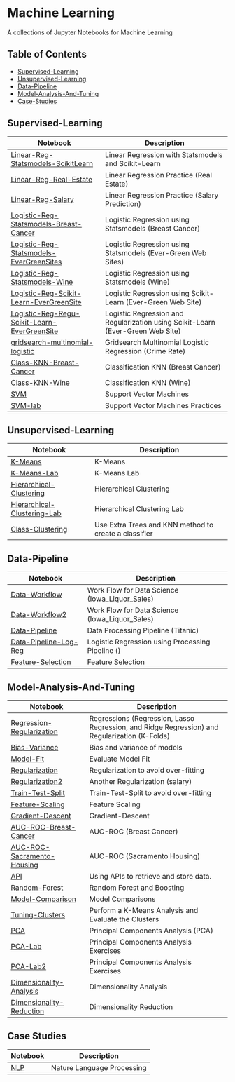 # Machine Learning
A collections of Jupyter Notebooks for Machine Learning

## Table of Contents

* [Supervised-Learning](#supervised-learning)
* [Unsupervised-Learning](#unsupervised-learning)
* [Data-Pipeline](#data-pipeline)
* [Model-Analysis-And-Tuning](#model-analysis-and-tuning)
* [Case-Studies](#case-studies)


## Supervised-Learning
|Notebook|Description|
|--------------|-----------------------------------|
|[Linear-Reg-Statsmodels-ScikitLearn](./Linear-Reg-Statsmodels-ScikitLearn.ipynb) | Linear Regression with Statsmodels and Scikit-Learn |
|[Linear-Reg-Real-Estate](./Linear-Reg-Real-Estate.ipynb) | Linear Regression Practice (Real Estate) |
|[Linear-Reg-Salary](./Linear-Reg-Salary.ipynb) | Linear Regression Practice (Salary Prediction) |
|[Logistic-Reg-Statsmodels-Breast-Cancer](./Logistic-Reg-Statsmodels-Breast-Cancer.ipynb)|Logistic Regression using Statsmodels (Breast Cancer)|
|[Logistic-Reg-Statsmodels-EverGreenSites](./Logistic-Reg-Statsmodels-EverGreenSites.ipynb)|Logistic Regression using Statsmodels (Ever-Green Web Sites)|
|[Logistic-Reg-Statsmodels-Wine](./Logistic-Reg-Statsmodels-Wine.ipynb)|Logistic Regression using Statsmodels (Wine)|
|[Logistic-Reg-Scikit-Learn-EverGreenSite](./Logistic-Reg-Scikit-Learn-EverGreenSite.ipynb)|Logistic Regression using Scikit-Learn (Ever-Green Web Site)|
|[Logistic-Reg-Regu-Scikit-Learn-EverGreenSite](./Logistic-Reg-Regu-Scikit-Learn-EverGreenSite.ipynb)|Logistic Regression and Regularization using Scikit-Learn (Ever-Green Web Site)|
|[gridsearch-multinomial-logistic](./gridsearch-multinomial-logistic.ipynb)|Gridsearch Multinomial Logistic Regression (Crime Rate)|
|[Class-KNN-Breast-Cancer](./Class-KNN-Breast-Cancer.ipynb) | Classification KNN (Breast Cancer) |
|[Class-KNN-Wine](./Class-KNN-Wine.ipynb) | Classification KNN (Wine) 
|[SVM](./SVM.ipynb)|Support Vector Machines|
|[SVM-lab](./SVM-lab.ipynb)|Support Vector Machines Practices|

## Unsupervised-Learning
|Notebook|Description|
|--------------|-----------------------------------|
|[K-Means](./K-Means.ipynb)|K-Means|
|[K-Means-Lab](./K-Means-Lab.ipynb)|K-Means Lab|
|[Hierarchical-Clustering](./Hierarchical-Clustering.ipynb)|Hierarchical Clustering|
|[Hierarchical-Clustering-Lab](./Hierarchical-Clustering-Lab.ipynb)|Hierarchical Clustering Lab|
|[Class-Clustering](./Class-Clustering.ipynb) | Use Extra Trees and KNN method to create a classifier |

## Data-Pipeline
|Notebook|Description|
|--------------|-----------------------------------|
|[Data-Workflow](./Data-Workflow.ipynb)| Work Flow for Data Science (Iowa_Liquor_Sales) |
|[Data-Workflow2](./Data-Workflow2.ipynb)| Work Flow for Data Science (Iowa_Liquor_Sales) |
|[Data-Pipeline](./Data-Pipeline.ipynb)|Data Processing Pipeline (Titanic)|
|[Data-Pipeline-Log-Reg](./Data-Pipeline-Log-Reg.ipynb)|Logistic Regression using Processing Pipeline ()|
|[Feature-Selection](./Feature-Selection.ipynb)|Feature Selection|

## Model-Analysis-And-Tuning
|Notebook|Description|
|--------------|-----------------------------------|
|[Regression-Regularization](./Regression-Regularization.ipynb)| Regressions (Regression, Lasso Regression, and Ridge Regression) and Regularization (K-Folds)|
|[Bias-Variance](./Bias-Variance.ipynb) | Bias and variance of models |
|[Model-Fit](./Model-Fit.ipynb) | Evaluate Model Fit |
|[Regularization](./Regularization.ipynb) | Regularization to avoid over-fitting |
|[Regularization2](./Regularization2.ipynb) | Another Regularization (salary) |
|[Train-Test-Split](./Train-Test-Split.ipynb)| Train-Test-Split to avoid over-fitting |
|[Feature-Scaling](./Feature-Scaling.ipynb)| Feature Scaling |
|[Gradient-Descent](./Gradient-Descent.ipynb)|Gradient-Descent|
|[AUC-ROC-Breast-Cancer](./AUC-ROC-Breast-Cancer.ipynb)|AUC-ROC (Breast Cancer)|
|[AUC-ROC-Sacramento-Housing](./AUC-ROC-Sacramento-Housing.ipynb)|AUC-ROC (Sacramento Housing)|
|[API](./API.ipynb)|Using APIs to retrieve and store data.|
|[Random-Forest](./Random-Forest.ipynb)|Random Forest and Boosting|
|[Model-Comparison](./Model-Comparison.ipynb)| Model Comparisons|
|[Tuning-Clusters](./Tuning-Clusters.ipynb)|Perform a K-Means Analysis and Evaluate the Clusters|
|[PCA](./PCA.ipynb)|Principal Components Analysis (PCA)|
|[PCA-Lab](./PCA-Lab.ipynb)|Principal Components Analysis Exercises|
|[PCA-Lab2](./PCA-Lab2.ipynb)|Principal Components Analysis Exercises|
|[Dimensionality-Analysis](./Dimensionality-Analysis.ipynb)|Dimensionality Analysis|
|[Dimensionality-Reduction](./Dimensionality-Reduction.ipynb)|Dimensionality Reduction|

## Case Studies
|Notebook|Description|
|--------------|-----------------------------------|
|[NLP](./nlp.ipynb)|Nature Language Processing|
